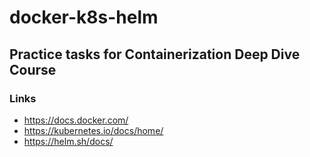 # docker-k8s-helm

## Practice tasks for Containerization Deep Dive Course

### Links
- https://docs.docker.com/
- https://kubernetes.io/docs/home/
- https://helm.sh/docs/